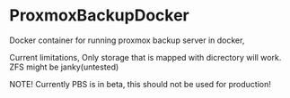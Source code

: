 # ProxmoxBackupDocker

Docker container for running proxmox backup server in docker,

Current limitations,
Only storage that is mapped with dicrectory will work.
ZFS might be janky(untested)

NOTE! Currently PBS is in beta, this should not be used for production!
